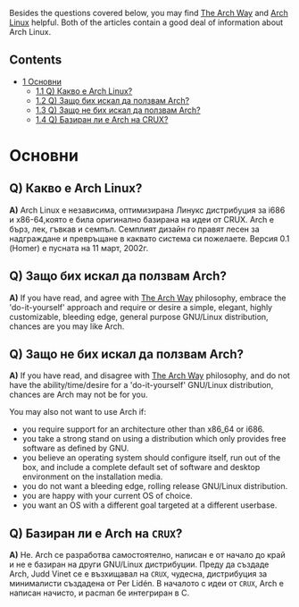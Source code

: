 Besides the questions covered below, you may find [The Arch Way](/index.php/The_Arch_Way "The Arch Way") and [Arch Linux](/index.php/Arch_Linux "Arch Linux") helpful. Both of the articles contain a good deal of information about Arch Linux.

## Contents

*   [1 Основни](#.D0.9E.D1.81.D0.BD.D0.BE.D0.B2.D0.BD.D0.B8)
    *   [1.1 Q) Какво е Arch Linux?](#Q.29_.D0.9A.D0.B0.D0.BA.D0.B2.D0.BE_.D0.B5_Arch_Linux.3F)
    *   [1.2 Q) Защо бих искал да ползвам Arch?](#Q.29_.D0.97.D0.B0.D1.89.D0.BE_.D0.B1.D0.B8.D1.85_.D0.B8.D1.81.D0.BA.D0.B0.D0.BB_.D0.B4.D0.B0_.D0.BF.D0.BE.D0.BB.D0.B7.D0.B2.D0.B0.D0.BC_Arch.3F)
    *   [1.3 Q) Защо не бих искал да ползвам Arch?](#Q.29_.D0.97.D0.B0.D1.89.D0.BE_.D0.BD.D0.B5_.D0.B1.D0.B8.D1.85_.D0.B8.D1.81.D0.BA.D0.B0.D0.BB_.D0.B4.D0.B0_.D0.BF.D0.BE.D0.BB.D0.B7.D0.B2.D0.B0.D0.BC_Arch.3F)
    *   [1.4 Q) Базиран ли е Arch на CRUX?](#Q.29_.D0.91.D0.B0.D0.B7.D0.B8.D1.80.D0.B0.D0.BD_.D0.BB.D0.B8_.D0.B5_Arch_.D0.BD.D0.B0_CRUX.3F)

# Основни

## Q) Какво е Arch Linux?

**A)** Arch Linux е независима, оптимизирана Линукс дистрибуция за i686 и x86-64,която е била оригинално базирана на идеи от CRUX. Arch е бърз, лек, гъвкав и семпъл. Семплият дизайн го правят лесен за надграждане и превръщане в каквато система си пожелаете. Версия 0.1 (Homer) е пусната на 11 март, 2002г.

## Q) Защо бих искал да ползвам Arch?

**A)** If you have read, and agree with [The Arch Way](/index.php/The_Arch_Way "The Arch Way") philosophy, embrace the 'do-it-yourself' approach and require or desire a simple, elegant, highly customizable, bleeding edge, general purpose GNU/Linux distribution, chances are you may like Arch.

## Q) Защо не бих искал да ползвам Arch?

**A)** If you have read, and disagree with [The Arch Way](/index.php/The_Arch_Way "The Arch Way") philosophy, and do not have the ability/time/desire for a 'do-it-yourself' GNU/Linux distribution, chances are Arch may not be for you.

You may also not want to use Arch if:

*   you require support for an architecture other than x86_64 or i686.
*   you take a strong stand on using a distribution which only provides free software as defined by GNU.
*   you believe an operating system should configure itself, run out of the box, and include a complete default set of software and desktop environment on the installation media.
*   you do not want a bleeding edge, rolling release GNU/Linux distribution.
*   you are happy with your current OS of choice.
*   you want an OS with a different goal targeted at a different userbase.

## Q) Базиран ли е Arch на `CRUX`?

**A)** Не. Arch се разработва самостоятелно, написан е от начало до край и не е базиран на други GNU/Linux дистрибуции. Преду да създаде Arch, Judd Vinet се е възхищавал на `CRUX`, чудесна, дистрибуция за минималисти създадена от Per Lidén. В началото с идеи от `CRUX`, Arch е написан начисто, и pacman бе интегриран в C.